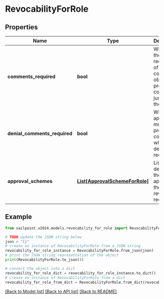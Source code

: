 # RevocabilityForRole


## Properties

Name | Type | Description | Notes
------------ | ------------- | ------------- | -------------
**comments_required** | **bool** | Whether the requester of the containing object must provide comments justifying the request | [optional] [default to False]
**denial_comments_required** | **bool** | Whether an approver must provide comments when denying the request | [optional] [default to False]
**approval_schemes** | [**List[ApprovalSchemeForRole]**](ApprovalSchemeForRole.md) | List describing the steps in approving the revocation request | [optional] 

## Example

```python
from sailpoint.v2024.models.revocability_for_role import RevocabilityForRole

# TODO update the JSON string below
json = "{}"
# create an instance of RevocabilityForRole from a JSON string
revocability_for_role_instance = RevocabilityForRole.from_json(json)
# print the JSON string representation of the object
print(RevocabilityForRole.to_json())

# convert the object into a dict
revocability_for_role_dict = revocability_for_role_instance.to_dict()
# create an instance of RevocabilityForRole from a dict
revocability_for_role_from_dict = RevocabilityForRole.from_dict(revocability_for_role_dict)
```
[[Back to Model list]](../README.md#documentation-for-models) [[Back to API list]](../README.md#documentation-for-api-endpoints) [[Back to README]](../README.md)



